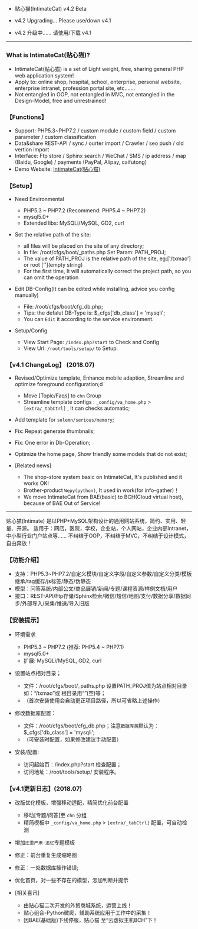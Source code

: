 


* 贴心猫(IntimateCat) v4.2 Beta

* v4.2 Upgrading... Please use/down v4.1
* v4.2 升级中…… 请使用/下载 v4.1

--- --- --- --- --- --- --- --- --- 


### What is IntimateCat(贴心猫)?

* IntimateCat(贴心猫) is a set of Light weight, free, sharing general PHP web application system!
* Apply to: online shop, hospital, school, enterprise, personal website, enterprise intranet, profession portal site, etc.......
* Not entangled in OOP, not entangled in MVC, not entangled in the Design-Model, free and unrestrained!


### 【Functions】

* Support: PHP5.3~PHP7.2 / custom module / custom field / custom parameter / custom classification
* Data&share REST-API / sync / ourter import / Crawler / seo push / old vertion import
* Interface: Ftp store / Sphinx search / WeChat / SMS / ip address / map (Baidu, Google) / payments (PayPal, Alipay, caifutong)
* Demo Website: [IntimateCat(贴心猫)](http://txmao.txjia.com/)


### 【Setup】

* Need Environmental
  - PHP5.3 ~ PHP7.2 (Recommend: PHP5.4 ~ PHP7.2)
  - mysql5.0+
  - Extended libs: MySQLi/MySQL, GD2, curl

* Set the relative path of the site: 
  - all files will be placed on the site of any directory; 
  - In file: /root/cfgs/boot/_paths.php Set Param: PATH_PROJ; 
  - The value of PATH_PROJ is the relative path of the site, eg:['/txmao'] or root [''](empty string)
  - For the first time, It will automatically correct the project path, so you can omit the operation

* Edit DB-Config(It can be edited while installing, advice you config manually) 
  - File: /root/cfgs/boot/cfg_db.php; 
  - Tips: the defalut DB-Type is: $_cfgs['db_class'] = 'mysqli'; 
  - You can `Edit` it according to the service environment.

* Setup/Config 
  - View Start Page: `/index.php?start` to Check and Config
  - View Url: `/root/tools/setup/` to Setup.


### 【v4.1 ChangeLog】 (2018.07)

* Revised/Optimize template, Enhance mobile adaption, Streamline and optimize foreground configuration;d
  - Move [Topic/Faqs] to `chn` Group
  - Streamline template configs : `_config/va_home.php` > `[extra/_tabCtrl]` , It can checks automatic; 

* Add template for `solemn/serious/memory`;

* Fix: Repeat generate thumbnails;

* Fix: One error in Db-Operation;

* Optimize the home page, Show friendly some models that do not exist;

* [Related news]
  - The shop-store system basic on IntimateCat, It's published and it works OK!
  - Brother-product `Wepy(python)`, It used in work(for info-gather)！
  - We move IntimateCat from BAE(basic) to BCH(Cloud virtual host), because of BAE Out of Service!


--- --- --- --- --- --- --- --- --- 

贴心猫(Intimate) 是以PHP+MySQL架构设计的通用网站系统，简约、实用、轻量、开源。
适用于：网店，医院，学校，企业站，个人网站，企业内部Intranet，中小型行业门户站点等……
不纠结于OOP，不纠结于MVC，不纠结于设计模式，自由奔放！


### 【功能介绍】

* 支持：PHP5.3~PHP7.2/自定义模块/自定义字段/自定义参数/自定义分类/模板继承/tag缓存/js标签/静态/伪静态
* 模型：问答系统/内部公文/商品展销/新闻/专题/课程资源/样例文档/用户
* 接口：REST-API/Ftp存储/Sphinx检索/微信/短信/地图/支付/数据分享/数据同步/外部导入/采集/推送/导入旧版


### 【安装提示】

* 环境需求
  - PHP5.3 ~ PHP7.2 (推荐: PHP5.4 ~ PHP7.1)
  - mysql5.0+
  - 扩展: MySQLi/MySQL, GD2, curl

* 设置站点相对目录；
  - 文件：/root/cfgs/boot/_paths.php 设置PATH_PROJ值为站点相对目录如：“/txmao”或 根目录用“”(空)等；
  - （首次安装使用会自动更正项目路径，所以可省略上述操作）

* 修改数据库配置：
  - 文件：/root/cfgs/boot/cfg_db.php；注意`数据库类`默认为：$_cfgs['db_class'] = 'mysqli';
  - （可安装时配置，如果修改建议手动配置）

* 安装/配置: 
  - 访问起始页：/index.php?start 检查配置；
  - 访问地址：/root/tools/setup/ 安装程序。


### 【v4.1更新日志】(2018.07)

* 改版优化模板，增强移动适配，精简优化前台配置
  - 移动[专题/问答]至 `chn` 分组
  - 精简模板中 `_config/va_home.php` > `[extra/_tabCtrl]` 配置，可自动检测

* 增加`庄重严肃·追忆`专题模板

* 修正：前台重复生成缩略图

* 修正：一处数据库操作错误;

* 优化首页，对一些不存在的模型，怎加判断并提示

* [相关喜讯]
  - 由贴心猫二次开发的外贸商城系统，运营上线！
  - 贴心组合-Python微爬，辅助系统应用于工作中的采集！
  - 因BAE(基础版)下线停服，贴心猫 至“云虚拟主机BCH”下！

